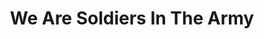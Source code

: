 ---
layout: songs
title: We Are Soldiers In The Army
event: Montgomery Bus Boycott
category:
artist: James Cleveland
released: 1965
video: <iframe width="560" height="315" src="https://www.youtube.com/embed/bnudHcR_34M" title="YouTube video player" frameborder="0" allow="accelerometer; autoplay; clipboard-write; encrypted-media; gyroscope; picture-in-picture" allowfullscreen></iframe>
description: Lorem ipsum dolor sit amet, consectetur adipiscing elit, sed do eiusmod tempor incididunt ut labore et dolore magna aliqua. Semper quis lectus nulla at volutpat diam ut venenatis tellus
lyrics: |
    We are soldiers in the army
    We've got to fight although we have to cry,
    We've got to hold up the blood-stained banner,
    We've got to hold it up until we die.
    We are soldiers (we are soldiers)
    In the army (in the army)
    We've got to fight (We've got to fight although we have to cry)
    We've got a cross (We've got to hold up the blood stained banner)
    We've got to hold it up (We've got to hold it up until we die)
    I
    My mother was a soldier
    She had her hands on the gospel plow
    But one day she got old
    She couldn't fight any more
    She said I'll stand here and fight on anyhow. Oh,
---